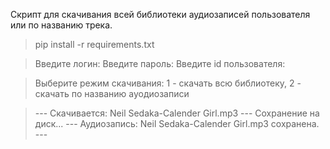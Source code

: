 Скрипт для скачивания всей библиотеки аудиозаписей пользователя или по названию трека.

> pip install -r requirements.txt


> Введите логин:
> Введите пароль:
> Введите id пользователя:

>Выберите режим скачивания: 1 - скачать всю библиотеку, 2 - скачать по названию ауодиозаписи
>>

> --- Скачивается: Neil Sedaka-Calender Girl.mp3 ---
> Сохранение на диск...
> --- Аудиозапись: Neil Sedaka-Calender Girl.mp3 сохранена. ---
